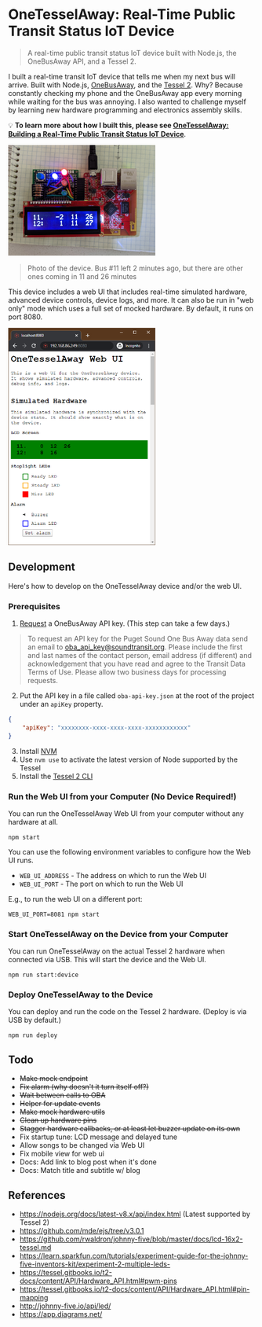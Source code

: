 # OneTesselAway: Real-Time Public Transit Status IoT Device

> A real-time public transit status IoT device built with Node.js, the OneBusAway API, and a Tessel 2.

I built a real-time transit IoT device that tells me when my next bus will arrive. Built with Node.js, [OneBusAway](https://onebusaway.org/), and the [Tessel 2](https://tessel.io/). Why? Because constantly checking my phone and the OneBusAway app every morning while waiting for the bus was annoying. I also wanted to challenge myself by learning new hardware programming and electronics assembly skills.

💡 **To learn more about how I built this, please see [OneTesselAway: Building a Real-Time Public Transit Status IoT Device](https://medium.com/@robert.mcgui/onetesselaway-public-transit-status-iot-device-70b80ab8475b)**.

<img src="./docs/device-hero.jpg" width="300"/>

> Photo of the device. Bus #11 left 2 minutes ago, but there are other ones coming in 11 and 26 minutes

This device includes a web UI that includes real-time simulated hardware, advanced device controls, device logs, and more. It can also be run in "web only" mode which uses a full set of mocked hardware. By default, it runs on port 8080.

<img src="./docs/web-ui.png" width="300"/>

## Development

Here's how to develop on the OneTesselAway device and/or the web UI.

### Prerequisites

1. [Request](https://www.soundtransit.org/help-contacts/business-information/open-transit-data-otd) a OneBusAway API key. (This step can take a few days.)

> To request an API key for the Puget Sound One Bus Away data send an email to oba_api_key@soundtransit.org. Please include the first and last names of the contact person, email address (if different) and acknowledgement that you have read and agree to the Transit Data Terms of Use. Please allow two business days for processing requests.

2. Put the API key in a file called `oba-api-key.json` at the root of the project under an `apiKey` property.

```json
{
    "apiKey": "xxxxxxxx-xxxx-xxxx-xxxx-xxxxxxxxxxxx"
}
```

3. Install [NVM](https://github.com/nvm-sh/nvm)
4. Use `nvm use` to activate the latest version of Node supported by the Tessel
5. Install the [Tessel 2 CLI](https://tessel.gitbooks.io/t2-docs/content/API/CLI.html#installation)

### Run the Web UI from your Computer (No Device Required!)

You can run the OneTesselAway Web UI from your computer without any hardware at all.

    npm start

You can use the following environment variables to configure how the Web UI runs.

-   `WEB_UI_ADDRESS` - The address on which to run the Web UI
-   `WEB_UI_PORT` - The port on which to run the Web UI

E.g., to run the web UI on a different port:

    WEB_UI_PORT=8081 npm start

### Start OneTesselAway on the Device from your Computer

You can run OneTesselAway on the actual Tessel 2 hardware when connected via USB. This will start the device and the Web UI.

    npm run start:device

### Deploy OneTesselAway to the Device

You can deploy and run the code on the Tessel 2 hardware. (Deploy is via USB by default.)

    npm run deploy

## Todo

-   ~~Make mock endpoint~~
-   ~~Fix alarm (why doesn't it turn itself off?)~~
-   ~~Wait between calls to OBA~~
-   ~~Helper for update events~~
-   ~~Make mock hardware utils~~
-   ~~Clean up hardware pins~~
-   ~~Stagger hardware callbacks, or at least let buzzer update on its own~~
-   Fix startup tune: LCD message and delayed tune
-   Allow songs to be changed via Web UI
-   Fix mobile view for web ui
-   Docs: Add link to blog post when it's done
-   Docs: Match title and subtitle w/ blog

## References

-   https://nodejs.org/docs/latest-v8.x/api/index.html (Latest supported by Tessel 2)
-   https://github.com/mde/ejs/tree/v3.0.1
-   https://github.com/rwaldron/johnny-five/blob/master/docs/lcd-16x2-tessel.md
-   https://learn.sparkfun.com/tutorials/experiment-guide-for-the-johnny-five-inventors-kit/experiment-2-multiple-leds-
-   https://tessel.gitbooks.io/t2-docs/content/API/Hardware_API.html#pwm-pins
-   https://tessel.gitbooks.io/t2-docs/content/API/Hardware_API.html#pin-mapping
-   http://johnny-five.io/api/led/
-   https://app.diagrams.net/
